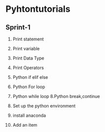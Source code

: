 # Pyhtontutorials
## Sprint-1
1. Print statement
2. Print variable
3. Print Data Type
4. Print Operators
5. Python if elif else


6. Python For loop
7. Python while loop
8.Python break,continue
9. Set up the python environment
10. install anaconda
11. Add an item
